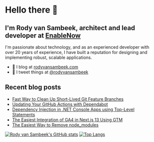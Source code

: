 # Hello there 👋

## I'm Rody van Sambeek, architect and lead developer at [EnableNow](https://www.enablenow.nl)

I'm passionate about technology, and as an experienced developer with over 20 years of experience, I have built a reputation for designing and implementing robust, scalable applications. 

- 📰 I blog at [rodyvansambeek.com](https://www.rodyvansambeek.com)
- 📣 I tweet things at [@rodyvansambeek](https://www.twitter.com/rodyvansambeek)

## Recent blog posts
<!--START_SECTION:posts-->
* [Fast Way to Clean Up Short-Lived Git Feature Branches](https:&#x2F;&#x2F;www.rodyvansambeek.com&#x2F;blog&#x2F;cleaning-up-short-lived-git-branches)
* [Updating Your GitHub Actions with Dependabot](https:&#x2F;&#x2F;www.rodyvansambeek.com&#x2F;blog&#x2F;dependabot-for-github-actions)
* [Dependency Injection in .NET Console Apps using Top-Level Statements](https:&#x2F;&#x2F;www.rodyvansambeek.com&#x2F;blog&#x2F;di-dotnet-console-apps)
* [The Easiest Integration of GA4 in Next.js 13 Using GTM](https:&#x2F;&#x2F;www.rodyvansambeek.com&#x2F;blog&#x2F;easiest-ga4-integration-nextjs-13-gtm-guide)
* [The Easiest Way to Remove node_modules](https:&#x2F;&#x2F;www.rodyvansambeek.com&#x2F;blog&#x2F;easiest-way-to-remove-node_modules)
<!--END_SECTION:posts-->

[![Rody van Sambeek's GitHub stats](https://github-readme-stats-gules-three.vercel.app/api?username=rodyvansambeek&show_icons=true)](https://github-readme-stats-gules-three.vercel.app/api?username=rodyvansambeek&show_icons=true)
[![Top Langs](https://github-readme-stats.vercel.app/api/top-langs/?username=rodyvansambeek)](https://github-readme-stats.vercel.app/api/top-langs/?username=rodyvansambeek)

<!--
**rodyvansambeek/rodyvansambeek** is a ✨ _special_ ✨ repository because its `README.md` (this file) appears on your GitHub profile.

Here are some ideas to get you started:

- 🔭 I’m currently working on ...
- 🌱 I’m currently learning ...
- 👯 I’m looking to collaborate on ...
- 🤔 I’m looking for help with ...
- 💬 Ask me about ...
- 📫 How to reach me: ...
- 😄 Pronouns: ...
- ⚡ Fun fact: ...
-->
